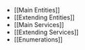 - [[Main Entities]]
- [[Extending Entities]]
- [[Main Services]]
- [[Extending Services]]
- [[Enumerations]]
